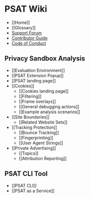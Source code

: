 # PSAT Wiki

- [[Home]]
- [[Glossary]]
- [Support Forum](https://github.com/GoogleChromeLabs/ps-analysis-tool/discussions/categories/support-forum)
- [Contributor Guide](https://github.com/GoogleChromeLabs/ps-analysis-tool/blob/master/docs/CONTRIBUTING.md)
- [Code of Conduct](https://github.com/GoogleChromeLabs/ps-analysis-tool/blob/master/docs/code-of-conduct.md)

## Privacy Sandbox Analysis

- [[Evaluation Environment]]
- [[PSAT Extension Popup]]
- [[PSAT landing page]]
- [[Cookies]]
  - [[Cookies landing page]]
  - [[Filtering]]
  - [[Frame overlays]]
  - [[General debugging actions]]
  - [[Example analysis scenarios]]
- [[Site Boundaries]]
    <!--- - [[CHIPS]] --->
  - [[Related Website Sets]]
- [[Tracking Protection]]
  - [[Bounce Tracking]]
  - [[Fingerprinting]]
  - [[User Agent Strings]]
- [[Private Advertising]]
  - [[Topics]]
  - [[Attribution Reporting]]

## PSAT CLI Tool

- [[PSAT CLI]]
- [[PSAT as a Service]]
